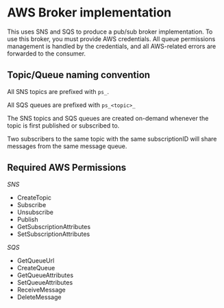# AWS Broker implementation

This uses SNS and SQS to produce a pub/sub broker implementation. To use this broker, you must provide AWS credentials. All queue permissions management is handled by the credentials, and all AWS-related errors are forwarded to the consumer.

## Topic/Queue naming convention
All SNS topics are prefixed with `ps_`.

All SQS queues are prefixed with `ps_<topic>_`

The SNS topics and SQS queues are created on-demand whenever the topic is first published or subscribed to.

Two subscribers to the same topic with the same subscriptionID will share messages from the same message queue.

## Required AWS Permissions
*SNS*
* CreateTopic
* Subscribe
* Unsubscribe
* Publish
* GetSubscriptionAttributes
* SetSubscriptionAttributes
 
*SQS*
* GetQueueUrl
* CreateQueue
* GetQueueAttributes
* SetQueueAttributes
* ReceiveMessage
* DeleteMessage
